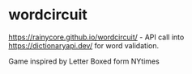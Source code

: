 # wordcircuit

https://rainycore.github.io/wordcircuit/ - API call into https://dictionaryapi.dev/ for word validation.

Game inspired by Letter Boxed form NYtimes  
